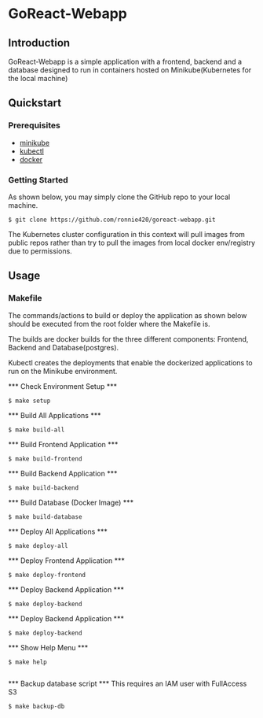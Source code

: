 GoReact-Webapp
=============

## Introduction

GoReact-Webapp is a simple application with a frontend, backend and a database designed to run in containers hosted on Minikube(Kubernetes for the local machine)

## Quickstart

### Prerequisites

* [minikube](https://kubernetes.io/docs/tasks/tools/install-minikube/)
* [kubectl](https://kubernetes.io/docs/tasks/tools/install-kubectl)
* [docker](https://docs.docker.com/engine/install/)

### Getting Started

As shown below, you may simply clone the GitHub repo to your local machine.

```shell
$ git clone https://github.com/ronnie420/goreact-webapp.git
```

The Kubernetes cluster configuration in this context will pull images from public repos rather than try to pull the images from local docker env/registry due to permissions.


## Usage

### Makefile

The commands/actions to build or deploy the application as shown below should be executed from the root folder where the Makefile is.

The builds are docker builds for the three different components: Frontend, Backend and Database(postgres). 

Kubectl creates the deployments that enable the dockerized applications to run on the Minikube environment.

*** Check Environment Setup ***
```shell
$ make setup
```

*** Build All Applications ***
```shell
$ make build-all
```

*** Build Frontend Application ***
```shell
$ make build-frontend
```

*** Build Backend Application ***
```shell
$ make build-backend
```

*** Build Database (Docker Image) ***
```shell
$ make build-database
```
*** Deploy All Applications ***
```shell
$ make deploy-all
```

*** Deploy Frontend Application ***
```shell
$ make deploy-frontend
```

*** Deploy Backend Application ***
```shell
$ make deploy-backend
```

*** Deploy Backend Application ***
```shell
$ make deploy-backend
```

*** Show Help Menu ***
```shell
$ make help
	
```


*** Backup database script ***
This requires an IAM user with FullAccess S3

```shell
$ make backup-db
	
```
